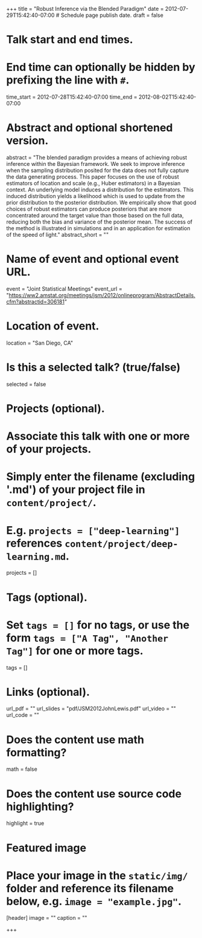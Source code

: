 +++
title = "Robust Inference via the Blended Paradigm"
date = 2012-07-29T15:42:40-07:00  # Schedule page publish date.
draft = false

# Talk start and end times.
#   End time can optionally be hidden by prefixing the line with `#`.
time_start = 2012-07-28T15:42:40-07:00
time_end = 2012-08-02T15:42:40-07:00

# Abstract and optional shortened version.
abstract = "The blended paradigm provides a means of achieving robust inference within the Bayesian framework. We seek to improve inference when the sampling distribution posited for the data does not fully capture the data generating process. This paper focuses on the use of robust estimators of location and scale (e.g., Huber estimators) in a Bayesian context. An underlying model induces a distribution for the estimators. This induced distribution yields a likelihood which is used to update from the prior distribution to the posterior distribution. We empirically show that good choices of robust estimators can produce posteriors that are more concentrated around the target value than those based on the full data, reducing both the bias and variance of the posterior mean. The success of the method is illustrated in simulations and in an application for estimation of the speed of light."
abstract_short = ""

# Name of event and optional event URL.
event = "Joint Statistical Meetings"
event_url = "https://ww2.amstat.org/meetings/jsm/2012/onlineprogram/AbstractDetails.cfm?abstractid=306181"

# Location of event.
location = "San Diego, CA"

# Is this a selected talk? (true/false)
selected = false

# Projects (optional).
#   Associate this talk with one or more of your projects.
#   Simply enter the filename (excluding '.md') of your project file in `content/project/`.
#   E.g. `projects = ["deep-learning"]` references `content/project/deep-learning.md`.
projects = []

# Tags (optional).
#   Set `tags = []` for no tags, or use the form `tags = ["A Tag", "Another Tag"]` for one or more tags.
tags = []

# Links (optional).
url_pdf = ""
url_slides = "pdf/JSM2012JohnLewis.pdf"
url_video = ""
url_code = ""

# Does the content use math formatting?
math = false

# Does the content use source code highlighting?
highlight = true

# Featured image
# Place your image in the `static/img/` folder and reference its filename below, e.g. `image = "example.jpg"`.
[header]
image = ""
caption = ""

+++
